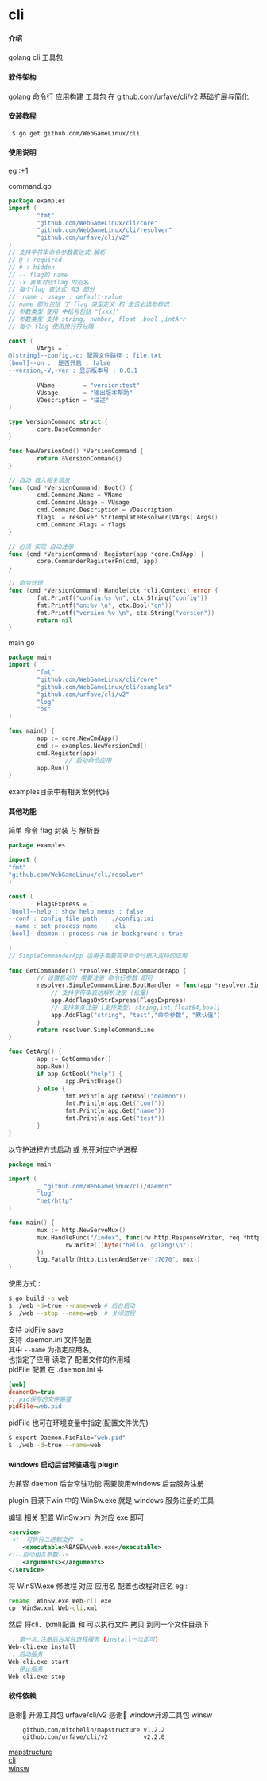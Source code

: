 # cli

#### 介绍
golang cli 工具包

#### 软件架构
golang 命令行 应用构建 工具包
在 github.com/urfave/cli/v2 基础扩展与简化


#### 安装教程
```bash
 $ go get github.com/WebGameLinux/cli
```

#### 使用说明

eg :+1 

command.go
```go
package examples 
import (
		"fmt"
		"github.com/WebGameLinux/cli/core"
		"github.com/WebGameLinux/cli/resolver"
		"github.com/urfave/cli/v2"
)
// 支持字符串命令参数表达式 解析 
// @ : required 
// # : hidden 
// -- flag的 name
// -x 表单对应flag 的别名
// 每个flag 表达式 有3 部分
//  name : usage : default-value 
// name 部分包括 了 flag 类型定义 和 是否必选参标识 
// 参数类型 使用 中括号包括 "[xxx]"
// 参数类型 支持 string, number, float ,bool ,intArr 
// 每个 flag 使用换行符分隔 

const (
		VArgs = `
@[string]--config,-c: 配置文件路径 : file.txt
[bool]--on :  是否开启 : false 
--version,-V,-ver : 显示版本号 : 0.0.1
`
		VName        = "version:test"
		VUsage       = "输出版本帮助"
		VDescription = "描述"
)

type VersionCommand struct {
		core.BaseCommander
}

func NewVersionCmd() *VersionCommand {
		return &VersionCommand{}
}

// 自动 载入相关信息
func (cmd *VersionCommand) Boot() {
		cmd.Command.Name = VName
		cmd.Command.Usage = VUsage
		cmd.Command.Description = VDescription
		flags := resolver.StrTemplateResolver(VArgs).Args()
		cmd.Command.Flags = flags
}

// 必须 实现 自动注册
func (cmd *VersionCommand) Register(app *core.CmdApp) {
		core.CommanderRegisterFn(cmd, app)
}

// 命令处理
func (cmd *VersionCommand) Handle(ctx *cli.Context) error {
		fmt.Printf("config:%s \n", ctx.String("config"))
		fmt.Printf("on:%v \n", ctx.Bool("on"))
		fmt.Printf("version:%v \n", ctx.String("version"))
		return nil
}
```

main.go
```go
package main
import (
		"fmt"
		"github.com/WebGameLinux/cli/core"
		"github.com/WebGameLinux/cli/examples"
		"github.com/urfave/cli/v2"
		"log"
		"os"
)

func main() {
		app := core.NewCmdApp()
		cmd := examples.NewVersionCmd()
		cmd.Register(app)
                // 启动命令应用
		app.Run()
}
```

examples目录中有相关案例代码

#### 其他功能

简单 命令 flag 封装 与 解析器 
```go
package examples

import (
"fmt"
"github.com/WebGameLinux/cli/resolver"
)

const (
		FlagsExpress = `
[bool]--help : show help menus : false
--conf : config file path  : ./config.ini
--name : set process name  :  cli
[bool]--deamon : process run in background : true
`
)
// SimpleCommanderApp 适用于需要简单命令行嵌入支持的应用
 
func GetCommander() *resolver.SimpleCommanderApp {
		// 设置启动时 需要注册 命令行参数 即可
		resolver.SimpleCommandLine.BootHandler = func(app *resolver.SimpleCommanderApp) {
			// 支持字符串表达解析注册 (批量)
            app.AddFlagsByStrExpress(FlagsExpress)
            // 支持单条注册 [支持类型: string,int,float64,bool]
            app.AddFlag("string", "test","命令参数", "默认值")
		}
		return resolver.SimpleCommandLine
}

func GetArg() {
		app := GetCommander()
		app.Run()
		if app.GetBool("help") {
				app.PrintUsage()
		} else {
				fmt.Println(app.GetBool("deamon"))
				fmt.Println(app.Get("conf"))
				fmt.Println(app.Get("name"))
				fmt.Println(app.Get("test"))
		}
}

```

以守护进程方式启动 或 杀死对应守护进程
```go
package main

import (
		_ "github.com/WebGameLinux/cli/daemon"
		"log"
		"net/http"
)

func main() {
		mux := http.NewServeMux()
		mux.HandleFunc("/index", func(rw http.ResponseWriter, req *http.Request) {
				rw.Write([]byte("hello, golang!\n"))
		})
		log.Fatalln(http.ListenAndServe(":7070", mux))
}
```

使用方式 : 
```bash
$ go build -o web
$ ./web -d=true --name=web # 后台启动 
$ ./web --stop --name=web  # 关闭进程 
```
支持 pidFile save  
支持 .daemon.ini 文件配置  
其中 ```--name``` 为指定应用名,  
也指定了应用 读取了 配置文件的作用域  
pidFile 配置 在 .daemon.ini 中  

```ini
[web]
deamonOn=true
;; pid保存的文件路径
pidFile=web.pid
```

pidFile 也可在环境变量中指定(配置文件优先)
```bash
$ export Daemon.PidFile="web.pid"
$ ./web -d=true --name=web 
```

#### windows 启动后台常驻进程 plugin

为兼容 daemon 后台常驻功能 需要使用windows 后台服务注册

plugin 目录下win 中的 WinSw.exe 就是 windows 服务注册的工具

编辑 相关 配置 WinSw.xml 为对应 exe 即可

```xml
<service>
 <!--可执行二进制文件-->
    <executable>%BASE%\web.exe</executable>
<!--启动相关参数-->
    <arguments></arguments>
</service>
```

将 WinSW.exe 修改程 对应 应用名
配置也改程对应名 
eg : 
```cmd
rename  WinSw.exe Web-cli.exe 
cp  WinSw.xml Web-cli.xml 
```
然后 将cli、(xml)配置 和 可以执行文件 拷贝 到同一个文件目录下

```cmd
:: 第一次,注册后台常驻进程服务 (install一次即可)
Web-cli.exe install  
:: 启动服务
Web-cli.exe start    
:: 停止服务
Web-cli.exe stop     
```


#### 软件依赖 
感谢🙏  开源工具包 urfave/cli/v2 
感谢🙏  window开源工具包 winsw

```
    github.com/mitchellh/mapstructure v1.2.2
    github.com/urfave/cli/v2          v2.2.0
```
[mapstructure](https://github.com/mitchellh/mapstructure)   
[cli](https://github.com/urfave/cli)   
[winsw](https://github.com/winsw/winsw)